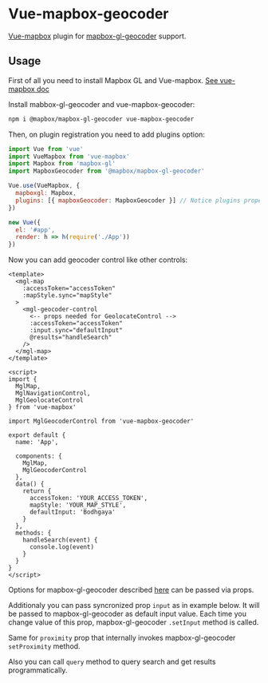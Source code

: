 # Vue-mapbox-geocoder

[Vue-mapbox](https://github.com/soal/vue-mapbox) plugin for [mapbox-gl-geocoder](https://github.com/mapbox/mapbox-gl-geocoder) support.

## Usage

First of all you need to install Mapbox GL and Vue-mapbox. [See vue-mapbox doc](https://soal.github.io/vue-mapbox/#/quickstart)

Install mabbox-gl-geocoder and vue-mapbox-geocoder:

```bash
npm i @mapbox/mapbox-gl-geocoder vue-mapbox-geocoder
```

Then, on plugin registration you need to add plugins option:

```javascript
import Vue from 'vue'
import VueMapbox from 'vue-mapbox'
import Mapbox from 'mapbox-gl'
import MapboxGeocoder from '@mapbox/mapbox-gl-geocoder'

Vue.use(VueMapbox, {
  mapboxgl: Mapbox,
  plugins: [{ mapboxGeocoder: MapboxGeocoder }] // Notice plugins property
})

new Vue({
  el: '#app',
  render: h => h(require('./App'))
})
```

Now you can add geocoder control like other controls:

```vue
<template>
  <mgl-map
    :accessToken="accessToken"
    :mapStyle.sync="mapStyle"
  >
    <mgl-geocoder-control
      <-- props needed for GeolocateControl -->
      :accessToken="accessToken"
      :input.sync="defaultInput"
      @results="handleSearch"
    />
  </mgl-map>
</template>

<script>
import {
  MglMap,
  MglNavigationControl,
  MglGeolocateControl
} from 'vue-mapbox'

import MglGeocoderControl from 'vue-mapbox-geocoder'

export default {
  name: 'App',

  components: {
    MglMap,
    MglGeocoderControl
  },
  data() {
    return {
      accessToken: 'YOUR_ACCESS_TOKEN',
      mapStyle: 'YOUR_MAP_STYLE',
      defaultInput: 'Bodhgaya'
    }
  },
  methods: {
    handleSearch(event) {
      console.log(event)
    }
  }
}
</script>
```

Options for mapbox-gl-geocoder described [here](https://github.com/mapbox/mapbox-gl-geocoder/blob/master/API.md) can be passed via props.

Additionaly you can pass syncronized prop `input` as in example below.
It will be passed to mapbox-gl-geocoder as default input value.
Each time you change value of this prop, mapbox-gl-geocoder `.setInput` method is called.

Same for `proximity` prop that internally invokes mapbox-gl-geocoder `setProximity` method.

Also you can call `query` method to query search and get results programmatically.
